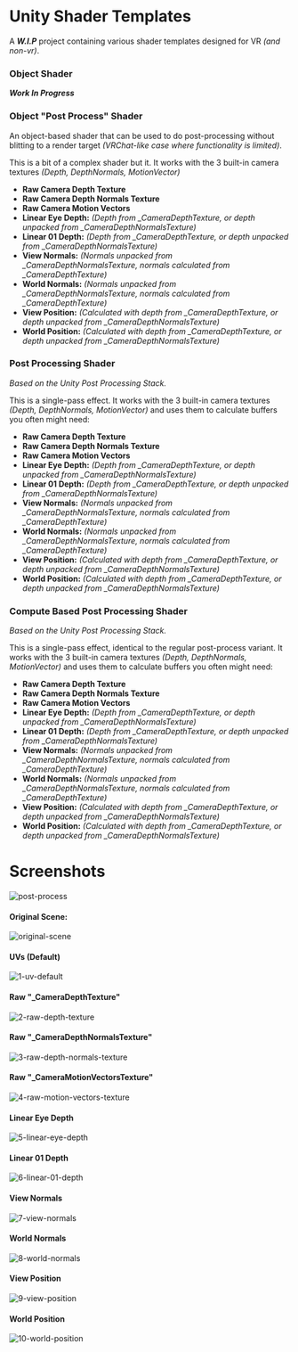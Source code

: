 # Unity Shader Templates
A ***W.I.P*** project containing various shader templates designed for VR *(and non-vr)*.

### Object Shader
***Work In Progress***

### Object "Post Process" Shader
An object-based shader that can be used to do post-processing without blitting to a render target *(VRChat-like case where functionality is limited)*.

This is a bit of a complex shader but it. It works with the 3 built-in camera textures *(Depth, DepthNormals, MotionVector)* 
- **Raw Camera Depth Texture**
- **Raw Camera Depth Normals Texture**
- **Raw Camera Motion Vectors**
- **Linear Eye Depth:** *(Depth from _CameraDepthTexture, or depth unpacked from _CameraDepthNormalsTexture)*
- **Linear 01 Depth:** *(Depth from _CameraDepthTexture, or depth unpacked from _CameraDepthNormalsTexture)*
- **View Normals:** *(Normals unpacked from _CameraDepthNormalsTexture, normals calculated from _CameraDepthTexture)*
- **World Normals:** *(Normals unpacked from _CameraDepthNormalsTexture, normals calculated from _CameraDepthTexture)*
- **View Position:** *(Calculated with depth from _CameraDepthTexture, or depth unpacked from _CameraDepthNormalsTexture)*
- **World Position:** *(Calculated with depth from _CameraDepthTexture, or depth unpacked from _CameraDepthNormalsTexture)*

### Post Processing Shader
*Based on the Unity Post Processing Stack.*

This is a single-pass effect. It works with the 3 built-in camera textures *(Depth, DepthNormals, MotionVector)* and uses them to calculate buffers you often might need: 
- **Raw Camera Depth Texture**
- **Raw Camera Depth Normals Texture**
- **Raw Camera Motion Vectors**
- **Linear Eye Depth:** *(Depth from _CameraDepthTexture, or depth unpacked from _CameraDepthNormalsTexture)*
- **Linear 01 Depth:** *(Depth from _CameraDepthTexture, or depth unpacked from _CameraDepthNormalsTexture)*
- **View Normals:** *(Normals unpacked from _CameraDepthNormalsTexture, normals calculated from _CameraDepthTexture)*
- **World Normals:** *(Normals unpacked from _CameraDepthNormalsTexture, normals calculated from _CameraDepthTexture)*
- **View Position:** *(Calculated with depth from _CameraDepthTexture, or depth unpacked from _CameraDepthNormalsTexture)*
- **World Position:** *(Calculated with depth from _CameraDepthTexture, or depth unpacked from _CameraDepthNormalsTexture)*

### Compute Based Post Processing Shader
*Based on the Unity Post Processing Stack.*

This is a single-pass effect, identical to the regular post-process variant. It works with the 3 built-in camera textures *(Depth, DepthNormals, MotionVector)* and uses them to calculate buffers you often might need: 
- **Raw Camera Depth Texture**
- **Raw Camera Depth Normals Texture**
- **Raw Camera Motion Vectors**
- **Linear Eye Depth:** *(Depth from _CameraDepthTexture, or depth unpacked from _CameraDepthNormalsTexture)*
- **Linear 01 Depth:** *(Depth from _CameraDepthTexture, or depth unpacked from _CameraDepthNormalsTexture)*
- **View Normals:** *(Normals unpacked from _CameraDepthNormalsTexture, normals calculated from _CameraDepthTexture)*
- **World Normals:** *(Normals unpacked from _CameraDepthNormalsTexture, normals calculated from _CameraDepthTexture)*
- **View Position:** *(Calculated with depth from _CameraDepthTexture, or depth unpacked from _CameraDepthNormalsTexture)*
- **World Position:** *(Calculated with depth from _CameraDepthTexture, or depth unpacked from _CameraDepthNormalsTexture)*

# Screenshots

![post-process](GithubContent/post-process.png)

#### Original Scene: 
![original-scene](GithubContent/original-scene.png)

#### UVs (Default)
![1-uv-default](GithubContent/1-uv-default.png)

#### Raw "_CameraDepthTexture"
![2-raw-depth-texture](GithubContent/2-raw-depth-texture.png)

#### Raw "_CameraDepthNormalsTexture"
![3-raw-depth-normals-texture](GithubContent/3-raw-depth-normals-texture.png)

#### Raw "_CameraMotionVectorsTexture"
![4-raw-motion-vectors-texture](GithubContent/4-raw-motion-vectors-texture.png)

#### Linear Eye Depth
![5-linear-eye-depth](GithubContent/5-linear-eye-depth.png)

#### Linear 01 Depth
![6-linear-01-depth](GithubContent/6-linear-01-depth.png)

#### View Normals
![7-view-normals](GithubContent/7-view-normals.png)

#### World Normals
![8-world-normals](GithubContent/8-world-normals.png)

#### View Position
![9-view-position](GithubContent/9-view-position.png)

#### World Position
![10-world-position](GithubContent/10-world-position.png)
